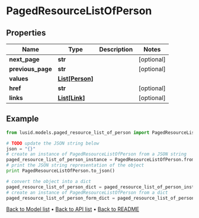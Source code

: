 # PagedResourceListOfPerson


## Properties
Name | Type | Description | Notes
------------ | ------------- | ------------- | -------------
**next_page** | **str** |  | [optional] 
**previous_page** | **str** |  | [optional] 
**values** | [**List[Person]**](Person.md) |  | 
**href** | **str** |  | [optional] 
**links** | [**List[Link]**](Link.md) |  | [optional] 

## Example

```python
from lusid.models.paged_resource_list_of_person import PagedResourceListOfPerson

# TODO update the JSON string below
json = "{}"
# create an instance of PagedResourceListOfPerson from a JSON string
paged_resource_list_of_person_instance = PagedResourceListOfPerson.from_json(json)
# print the JSON string representation of the object
print PagedResourceListOfPerson.to_json()

# convert the object into a dict
paged_resource_list_of_person_dict = paged_resource_list_of_person_instance.to_dict()
# create an instance of PagedResourceListOfPerson from a dict
paged_resource_list_of_person_form_dict = paged_resource_list_of_person.from_dict(paged_resource_list_of_person_dict)
```
[Back to Model list](../README.md#documentation-for-models) &#8226; [Back to API list](../README.md#documentation-for-api-endpoints) &#8226; [Back to README](../README.md)



